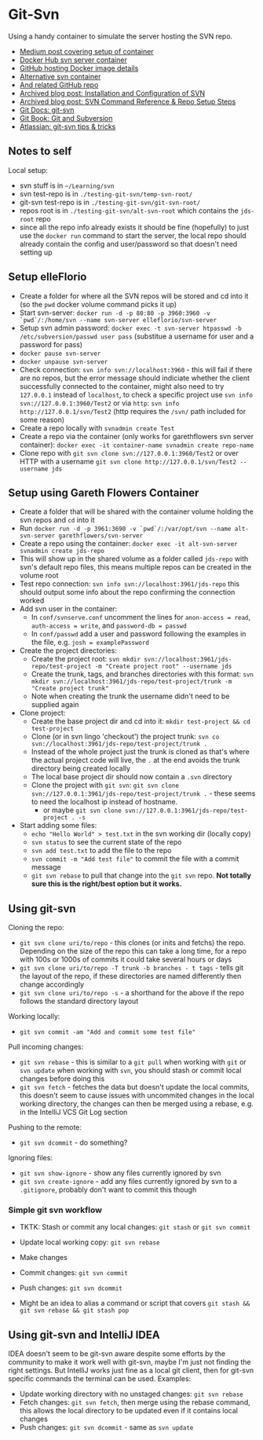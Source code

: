 # Git-Svn

Using a handy container to simulate the server hosting the SVN repo.

* [Medium post covering setup of container](https://medium.com/@elle.florio/the-svn-dockerization-84032e11d88d)
* [Docker Hub svn server container](https://hub.docker.com/r/elleflorio/svn-server/)
* [GitHub hosting Docker image details](https://github.com/elleFlorio/svn-docker)
* [Alternative svn container](https://hub.docker.com/r/garethflowers/svn-server/)
* [And related GitHub repo](https://github.com/garethflowers/docker-svn-server)
* [Archived blog post: Installation and Configuration of SVN](https://web.archive.org/web/20110314195306/http://www.duchnik.com:80/tutorials/vc/installing-and-configuring-svn-on-centos)
* [Archived blog post: SVN Command Reference & Repo Setup Steps](https://web.archive.org/web/20110314195306/http://www.duchnik.com:80/tutorials/vc/installing-and-configuring-svn-on-centos)
* [Git Docs: git-svn](https://git-scm.com/docs/git-svn)
* [Git Book: Git and Subversion](https://git-scm.com/book/en/v1/Git-and-Other-Systems-Git-and-Subversion)
* [Atlassian: git-svn tips & tricks](https://www.atlassian.com/blog/git/git-svn-tips-and-tricks)

## Notes to self

Local setup:

* svn stuff is in `~/Learning/svn`
* svn test-repo is in `./testing-git-svn/temp-svn-root/`
* git-svn test-repo is in `./testing-git-svn/git-svn-root/`
* repos root is in `./testing-git-svn/alt-svn-root` which contains the `jds-root` repo
* since all the repo info already exists it should be fine (hopefully) to just use the `docker run` command to start the server, the local repo should already contain the config and user/password so that doesn't need setting up

## Setup elleFlorio

* Create a folder for where all the SVN repos will be stored and cd into it (so the `pwd` docker volume command picks it up)
* Start svn-server: ```docker run -d -p 80:80 -p 3960:3960 -v `pwd`/:/home/svn --name svn-server elleflorio/svn-server```
* Setup svn admin password: `docker exec -t svn-server htpasswd -b /etc/subversion/passwd user pass` (substitue a username for user and a password for pass)
* `docker pause svn-server`
* `docker unpause svn-server`
* Check connection: `svn info svn://localhost:3960` - this will fail if there are no repos, but the error message should indiciate whether the client successfully connected to the container, might also need to try `127.0.0.1` instead of `localhost`, to check a specific project use `svn info svn://127.0.0.1:3960/Test2` or via `http`: `svn info http://127.0.0.1/svn/Test2` (http requires the `/svn/` path included for some reason)
* Create a repo locally with `svnadmin create Test`
* Create a repo via the container (only works for garethflowers svn server container): `docker exec -it container-name svnadmin create repo-name`
* Clone repo with `git svn clone svn://127.0.0.1:3960/Test2` or over HTTP with a username `git svn clone http://127.0.0.1/svn/Test2 --username jds`

## Setup using Gareth Flowers Container

* Create a folder that will be shared with the container volume holding the svn repos and `cd` into it
* Run ```docker run -d -p 3961:3690 -v `pwd`/:/var/opt/svn --name alt-svn-server garethflowers/svn-server```
* Create a repo using the container: `docker exec -it alt-svn-server svnadmin create jds-repo`
* This will show up in the shared volume as a folder called `jds-repo` with svn's default repo files, this means multiple repos can be created in the volume root
* Test repo connection: `svn info svn://localhost:3961/jds-repo` this should output some info about the repo confirming the connection worked
* Add svn user in the container:
  * In `conf/svnserve.conf` uncomment the lines for `anon-access = read`, `auth-access = write`, and `password-db = passwd`
  * In `conf/passwd` add a user and password following the examples in the file, e.g. `josh = examplePassword`
* Create the project directories:
  * Create the project root: `svn mkdir svn://localhost:3961/jds-repo/test-project -m "Create project root" --username jds`
  * Create the trunk, tags, and branches directories with this format: `svn mkdir svn://localhost:3961/jds-repo/test-project/trunk -m "Create project trunk"`
  * Note when creating the trunk the username didn't need to be supplied again
* Clone project:
  * Create the base project dir and cd into it: `mkdir test-project && cd test-project`
  * Clone (or in svn lingo 'checkout') the project trunk: `svn co svn://localhost:3961/jds-repo/test-project/trunk .`
  * Instead of the whole project just the trunk is cloned as that's where the actual project code will live, the `.` at the end avoids the trunk directory being created locally
  * The local base project dir should now contain a `.svn` directory
  * Clone the project with `git svn`: `git svn clone svn://127.0.0.1:3961/jds-repo/test-project/trunk .` - these seems to need the localhost ip instead of hostname.
    * or maybe `git svn clone svn://127.0.0.1:3961/jds-repo/test-project . -s`
* Start adding some files:
  * `echo "Hello World" > test.txt` in the svn working dir (locally copy)
  * `svn status` to see the current state of the repo
  * `svn add test.txt` to add the file to the repo
  * `svn commit -m "Add test file"` to commit the file with a commit message
  * `git svn rebase` to pull that change into the `git svn` repo. **Not totally sure this is the right/best option but it works.**

## Using git-svn

Cloning the repo:

* `git svn clone uri/to/repo` - this clones (or inits and fetchs) the repo. Depending on the size of the repo this can take a long time, for a repo with 100s or 1000s of commits it could take several hours or days
* `git svn clone uri/to/repo -T trunk -b branches - t tags` - tells git the layout of the repo, if these directories are named differently then change accordingly
* `git svn clone uri/to/repo -s` - a shorthand for the above if the repo follows the standard directory layout

Working locally:

* `git svn commit -am "Add and commit some test file"`

Pull incoming changes:

* `git svn rebase` - this is similar to a `git pull` when working with `git` or `svn update` when working with `svn`, you should stash or commit local changes before doing this
* `git svn fetch` - fetches the data but doesn't update the local commits, this doesn't seem to cause issues with uncommited changes in the local working directory, the changes can then be merged using a rebase, e.g. in the IntelliJ VCS Git Log section

Pushing to the remote:

* `git svn dcommit` - do something?

Ignoring files:

* `git svn show-ignore` - show any files currently ignored by svn
* `git svn create-ignore` - add any files currently ignored by svn to a `.gitignore`, probably don't want to commit this though

### Simple git svn workflow

* TKTK: Stash or commit any local changes: `git stash` or `git svn commit`
* Update local working copy: `git svn rebase`
* Make changes
* Commit changes: `git svn commit`
* Push changes: `git svn dcommit`

* Might be an idea to alias a command or script that covers `git stash && git svn rebase && git stash pop`

## Using git-svn and IntelliJ IDEA

IDEA doesn't seem to be git-svn aware despite some efforts by the community to make it work well with git-svn, maybe I'm just not finding the right settings. But IntelliJ works just fine as a local git client, then for git-svn specific commands the terminal can be used. Examples:

* Update working directory with no unstaged changes: `git svn rebase`
* Fetch changes: `git svn fetch`, then merge using the rebase command, this allows the local directory to be updated even if it contains local changes
* Push changes: `git svn dcommit` - same as `svn update`